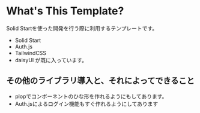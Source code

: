# What's This Template?
Solid Startを使った開発を行う際に利用するテンプレートです。
- Solid Start
- Auth.js
- TailwindCSS
- daisyUI
が既に入っています。

## その他のライブラリ導入と、それによってできること
- plopでコンポーネントのひな形を作れるようにもしてあります。
- Auth.jsによるログイン機能もすぐ作れるようにしてあります
